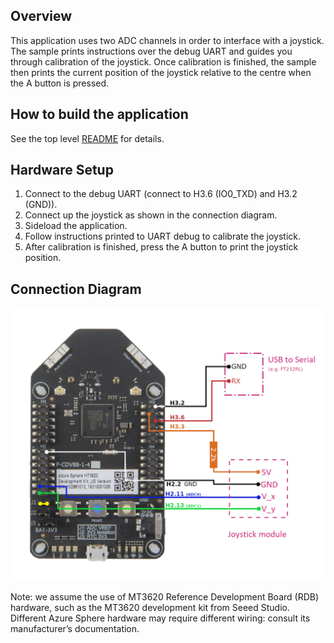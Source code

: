 ## Overview

This application uses two ADC channels in order to interface with a joystick.
The sample prints instructions over the debug UART and guides you through
calibration of the joystick. Once calibration is finished, the sample then
prints the current position of the joystick relative to the centre when the A
button is pressed.

## How to build the application
See the top level [README](../README.md) for details.

## Hardware Setup

1. Connect to the debug UART (connect to H3.6 (IO0_TXD) and H3.2 (GND)).
2. Connect up the joystick as shown in the connection diagram.
3. Sideload the application.
4. Follow instructions printed to UART debug to calibrate the joystick.
5. After calibration is finished, press the A button to print the joystick position.

## Connection Diagram

![Connection Diagram](Connection%20Diagram.png)

Note: we assume the use of MT3620 Reference Development Board (RDB) hardware,
such as the MT3620 development kit from Seeed Studio. Different Azure Sphere
hardware may require different wiring: consult its manufacturer’s
documentation.

